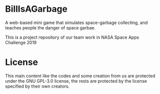 # BillIsAGarbage
A web-based mini game that simulates space-garbage collecting, and teaches people the danger of space garbae. 

This is a project repository of our team work in NASA Space Apps Challenge 2019

#
# License
This main content like the codes and some creation from us are protected under the GNU GPL-3.0 license, the rests are protected by the license specified by their own creators.

